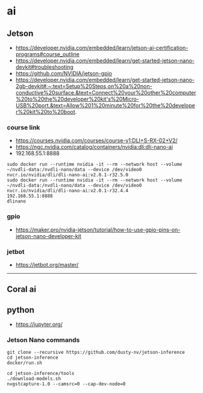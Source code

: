 # ai
## Jetson
* https://developer.nvidia.com/embedded/learn/jetson-ai-certification-programs#course_outline
* https://developer.nvidia.com/embedded/learn/get-started-jetson-nano-devkit#troubleshooting
* https://github.com/NVIDIA/jetson-gpio
* https://developer.nvidia.com/embedded/learn/get-started-jetson-nano-2gb-devkit#:~:text=Setup%20Steps,on%20a%20non-conductive%20surface.&text=Connect%20your%20other%20computer%20to%20the%20developer%20kit's%20Micro-USB%20port.&text=Allow%201%20minute%20for%20the%20developer%20kit%20to%20boot.

### course link
* https://courses.nvidia.com/courses/course-v1:DLI+S-RX-02+V2/
* https://ngc.nvidia.com/catalog/containers/nvidia:dli:dli-nano-ai
* 192.168.55.1:8888
```
sudo docker run --runtime nvidia -it --rm --network host --volume ~/nvdli-data:/nvdli-nano/data --device /dev/video0 nvcr.io/nvidia/dli/dli-nano-ai:v2.0.1-r32.5.0
sudo docker run --runtime nvidia -it --rm --network host --volume ~/nvdli-data:/nvdli-nano/data --device /dev/video0 nvcr.io/nvidia/dli/dli-nano-ai:v2.0.1-r32.4.4
192.168.55.1:8888
dlinano
```

### gpio
* https://maker.pro/nvidia-jetson/tutorial/how-to-use-gpio-pins-on-jetson-nano-developer-kit
### jetbot
* https://jetbot.org/master/
- - - 
## Coral ai
## python
* https://jupyter.org/

### Jetson Nano commands
```
git clone --recursive https://github.com/dusty-nv/jetson-inference
cd jetson-inference
docker/run.sh

cd jetson-inference/tools
./download-models.sh
nvgstcapture-1.0 --camsrc=0 --cap-dev-node=0
```
